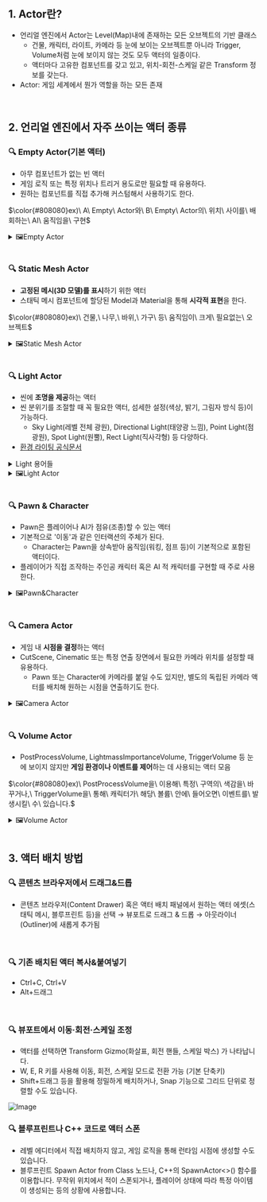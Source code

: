 ## 1. Actor란?
- 언리얼 엔진에서 Actor는 Level(Map)내에 존재하는 모든 오브젝트의 기반 클래스
  - 건물, 캐릭터, 라이트, 카메라 등 눈에 보이는 오브젝트뿐 아니라 Trigger, Volume처럼 눈에 보이지 않는 것도 모두 액터의 일종이다.
  - 액터마다 고유한 컴포넌트를 갖고 있고, 위치-회전-스케일 같은 Transform 정보를 갖는다.
- Actor: 게임 세계에서 뭔가 역할을 하는 모든 존재

<br/>

## 2. 언리얼 엔진에서 자주 쓰이는 액터 종류
### 🔍 Empty Actor(기본 액터)
- 아무 컴포넌트가 없는 빈 액터
- 게임 로직 또는 특정 위치나 트리거 용도로만 필요할 때 유용하다.
- 원하는 컴포넌트를 직접 추가해 커스텀해서 사용하기도 한다.
<p>$\color{#808080}ex)\ A\ Empty\ Actor와\ B\ Empty\ Actor의\ 위치\ 사이를\ 배회하는\ AI\ 움직임을\ 구현$</p>
<details>
  <summary>🖼️Empty Actor</summary>
  <img src="https://github.com/user-attachments/assets/5bf39cdc-c98d-4af7-9220-b050c1d0fa71">
</details>

<br/>

### 🔍 Static Mesh Actor
- **고정된 메시(3D 모델)를 표시**하기 위한 액터
- 스태틱 메시 컴포넌트에 할당된 Model과 Material을 통해 **시각적 표현**을 한다.
<p>$\color{#808080}ex)\ 건물,\ 나무,\ 바위,\ 가구\ 등\ 움직임이\ 크게\ 필요없는\ 오브젝트$</p>
<details>
  <summary>🖼️Static Mesh Actor</summary>
  <img src="https://github.com/user-attachments/assets/32b32d52-7050-4cc6-8746-7142a994c172">
</details>

<br/>

### 🔍 Light Actor
- 씬에 **조명을 제공**하는 액터
- 씬 분위기를 조절할 때 꼭 필요한 액터, 섬세한 설정(색상, 밝기, 그림자 방식 등)이 가능하다.
  - Sky Light(레벨 전체 광원), Directional Light(태양광 느낌), Point Light(점광원), Spot Light(원뿔), Rect Light(직사각형) 등 다양하다.
- [환경 라이팅 공식문서](https://dev.epicgames.com/documentation/ko-kr/unreal-engine/lighting-the-environment-in-unreal-engine)
<details>
  <summary>Light 용어들</summary>
  <ul>
    <li><b>Specular</b>: 어떠한 물체 표면에 맺히는 라이트의 강조된(하이라이트) 부분을 말한다.</li>
    <li><b>Intensity(강도)</b>: 빛의 세기, 높을수록 밝아진다.</li>
    <dd>- Directional Light는 빛의 조도를 나타내는 럭스(Lux)단위를 사용하며, 1럭스는 1 제곱미터 당 1루멘이 비출 때의 조도를 의미한다.</dd>
    <dd>- Point, Spot, Rect Light는 빛의 광도를 나타내는 칸델라(cd)단위를 사용하며, 1칸델라는 1스테라디안 당 나오는 빛의 세기를 의미한다.</dd>
    <li><b>Attenuation Radius(감쇠 반경)</b>: 빛이 점점 감쇠하는 반경을 말한다. 빛은 감쇠 반경의 끝까지 나아가지만 광원에서 멀어질수록 빛이 세기가 급격히 감소한다(거리의 제곱에 반비례)</li>
    <li><b>Direct Light(직접광)</b>: 어디에도 부딪치지 않은 광원에서 바로 뿜어져 사물에 부딪히는 빛 </li>
    <li><b>Indirect Light(간접광)</b>: 직접광에 부딪친 빛이 반사된 뒤 사물에 부딪히는 빛</li>
    <li><b><i>Static</i></b>: 게임 내에서 라이트를 변경하지 않는 것을 의미한다. 라이팅을 미리 구울 수 있어(베이크) 렌더링 시 가장 빠른 속도를 자랑한다. 다만 게임 진행 시 해당 라이트를 이동시킬 수 없기 때문에 배경 등 좁은 영역으로만 사용할 수 있다.</li>
    <li><b><i>Stationary</i></b>: 스태틱 지오메트리에서의 반사광과 그림자가 라이트매스로 굽고(베이크) 다른 모든 것들은 실시간으로 렌더링한다. 게임 진행 중에 라이트의 색상과 강도 등을 변경할 수 있지만 이동과 관련된 것은 불가능하다.</li>
    <li><b><i>Moveable</i></b>: 완전한 동적 라이트로 다이내믹 섀도우(실시간 그림자)를 구현할 수 있다. 라이트를 들고 다니거나 하는 등의 모든 행동이 가능하지만 렌더링 속도가 느리다는 단점이 있다.</li>
  </ul>
</details>
<details>
  <summary>🖼️Light Actor</summary>
  <img src="https://github.com/user-attachments/assets/9472d4da-9acb-4716-9a10-6a5d78e10519">
  <img src="https://github.com/user-attachments/assets/927c5ff1-8b60-4f50-9bff-01e090af0331">
</details>

<br/>

### 🔍 Pawn & Character
- Pawn은 플레이어나 AI가 점유(조종)할 수 있는 액터
- 기본적으로 '이동'과 같은 인터랙션의 주체가 된다.
  - Character는 Pawn을 상속받아 움직임(워킹, 점프 등)이 기본적으로 포함된 액터이다.
- 플레이어가 직접 조작하는 주인공 캐릭터 혹은 AI 적 캐릭터를 구현할 때 주로 사용한다.
<details>
  <summary>🖼️Pawn&Character</summary>
  <img src="https://github.com/user-attachments/assets/210285dc-fe6d-4c8c-b6e2-7d60ad6fb6a1">
</details>

<br/>

### 🔍 Camera Actor
- 게임 내 **시점을 결정**하는 액터
- CutScene, Cinematic 또는 특정 연출 장면에서 필요한 카메라 위치를 설정할 때 유용하다.
  - Pawn 또는 Character에 카메라를 붙일 수도 있지만, 별도의 독립된 카메라 액터를 배치해 원하는 시점을 연출하기도 한다.
<details>
  <summary>🖼️Camera Actor</summary>
  <img src="https://github.com/user-attachments/assets/7f332436-b231-4889-a5cd-e4aadaadeea7">
</details>

<br/>

### 🔍 Volume Actor
- PostProcessVolume, LightmassImportanceVolume, TriggerVolume 등 눈에 보이지 않지만 **게임 환경이나 이벤트를 제어**하는 데 사용되는 액터 모음
<p>$\color{#808080}ex)\ PostProcessVolume을\ 이용해\ 특정\ 구역의\ 색감을\ 바꾸거나,\ TriggerVolume을\ 통해\ 캐릭터가\ 해당\ 볼륨\ 안에\ 들어오면\ 이벤트를\ 발생시킬\ 수\ 있습니다.$</p>
<details>
  <summary>🖼️Volume Actor</summary>
  <img src="https://github.com/user-attachments/assets/10aa2fd9-97d5-45c6-9012-722b6bbae8b6">
</details>

<br/>

## 3. 액터 배치 방법
### 🔍 콘텐츠 브라우저에서 드래그&드롭
- 콘텐츠 브라우저(Content Drawer) 혹은 액터 배치 패널에서 원하는 액터 에셋(스태틱 메시, 블루프린트 등)을 선택 → 뷰포트로 드래그 & 드롭 →  아웃라이너(Outliner)에 새롭게 추가됨

<br/>

### 🔍 기존 배치된 액터 복사&붙여넣기
- Ctrl+C, Ctrl+V
- Alt+드래그

<br/>

### 🔍 뷰포트에서 이동·회전·스케일 조정
- 액터를 선택하면 Transform Gizmo(화살표, 회전 핸들, 스케일 박스) 가 나타납니다.
- W, E, R 키를 사용해 이동, 회전, 스케일 모드로 전환 가능 (기본 단축키)
- Shift+드래그 등을 활용해 정밀하게 배치하거나, Snap 기능으로 그리드 단위로 정렬할 수도 있습니다.

![Image](https://github.com/user-attachments/assets/60cf4385-b987-4992-a01d-2617573659b1)
<br/>

### 🔍 블루프린트나 C++ 코드로 액터 스폰
- 레벨 에디터에서 직접 배치하지 않고, 게임 로직을 통해 런타임 시점에 생성할 수도 있습니다.
- 블루프린트 Spawn Actor from Class 노드나, C++의 SpawnActor<>() 함수를 이용합니다. 무작위 위치에서 적이 스폰되거나, 플레이어 상태에 따라 특정 아이템이 생성되는 등의 상황에 사용합니다.
<br/>
